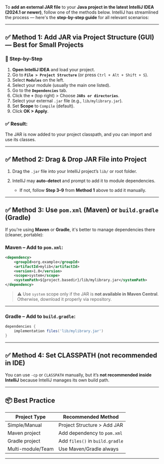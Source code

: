 To **add an external JAR file** to your **Java project in the latest IntelliJ IDEA (2024.1 or newer)**, follow one of the methods below. IntelliJ has streamlined the process — here's the **step-by-step guide** for all relevant scenarios:

---

## ✅ Method 1: Add JAR via Project Structure (GUI) — Best for Small Projects

### 🔧 Step-by-Step

1. **Open IntelliJ IDEA** and load your project.
2. Go to **`File > Project Structure`** (or press `Ctrl + Alt + Shift + S`).
3. Select **`Modules`** on the left.
4. Select your module (usually the main one listed).
5. Go to the **`Dependencies`** tab.
6. Click the **`+`** (top right) > Choose **`JARs or directories`**.
7. Select your external `.jar` file (e.g., `lib/mylibrary.jar`).
8. Set **Scope** to `Compile` (default).
9. Click **OK > Apply**.

### ✅ Result:

The JAR is now added to your project classpath, and you can import and use its classes.

---

## ✅ Method 2: Drag & Drop JAR File into Project

1. Drag the `.jar` file into your IntelliJ project’s `lib/` or root folder.
2. IntelliJ may **auto-detect** and prompt to add it to module dependencies.

   * If not, follow **Step 3–9** from **Method 1** above to add it manually.

---

## ✅ Method 3: Use `pom.xml` (Maven) or `build.gradle` (Gradle)

If you're using **Maven** or **Gradle**, it's better to manage dependencies there (cleaner, portable):

### Maven – Add to `pom.xml`:

```xml
<dependency>
    <groupId>org.example</groupId>
    <artifactId>mylib</artifactId>
    <version>1.0</version>
    <scope>system</scope>
    <systemPath>${project.basedir}/lib/mylibrary.jar</systemPath>
</dependency>
```

> ⚠️ Use `system` scope only if the JAR is **not available in Maven Central**. Otherwise, download it properly via repository.

---

### Gradle – Add to `build.gradle`:

```groovy
dependencies {
    implementation files('lib/mylibrary.jar')
}
```

---

## ✅ Method 4: Set CLASSPATH (not recommended in IDE)

You can use `-cp` or `CLASSPATH` manually, but it’s **not recommended inside IntelliJ** because IntelliJ manages its own build path.

---

## 📦 Best Practice

| Project Type      | Recommended Method              |
| ----------------- | ------------------------------- |
| Simple/Manual     | Project Structure > Add JAR     |
| Maven project     | Add dependency to `pom.xml`     |
| Gradle project    | Add `files()` in `build.gradle` |
| Multi-module/Team | Use Maven/Gradle always         |

---

